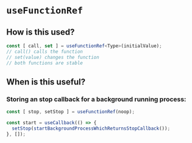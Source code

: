 # `useFunctionRef`

## How is this used?

```typescript
const [ call, set ] = useFunctionRef<Type>(initialValue);
// call() calls the function
// set(value) changes the function
// both functions are stable
```

## When is this useful?

### Storing an stop callback for a background running process:

```typescript
const [ stop, setStop ] = useFunctionRef(noop);

const start = useCallback(() => {
  setStop(startBackgroundProcessWhichReturnsStopCallback());
}, []);
```
